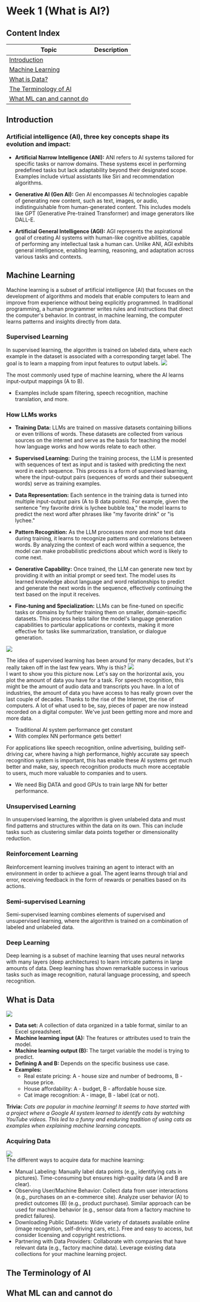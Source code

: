 # Week 1 (What is AI?)

## Content Index
|Topic|Description|
|--|--|
|[Introduction](#Introduction)||
|[Machine Learning](#Machine-Learning)||
|[What is Data?](#What-is-Data)||
|[The Terminology of AI](#The-Terminology-of-AI)||
|[What ML can and cannot do](#What-ML-can-and-cannot-do)||

## Introduction
###  Artificial intelligence (AI), three key concepts shape its evolution and impact:

- **Artificial Narrow Intelligence (ANI):** ANI refers to AI systems tailored for specific tasks or narrow domains. These systems excel in performing predefined tasks but lack adaptability beyond their designated scope. Examples include virtual assistants like Siri and recommendation algorithms.

- **Generative AI (Gen AI):** Gen AI encompasses AI technologies capable of generating new content, such as text, images, or audio, indistinguishable from human-generated content. This includes models like GPT (Generative Pre-trained Transformer) and image generators like DALL-E.

- **Artificial General Intelligence (AGI):** AGI represents the aspirational goal of creating AI systems with human-like cognitive abilities, capable of performing any intellectual task a human can. Unlike ANI, AGI exhibits general intelligence, enabling learning, reasoning, and adaptation across various tasks and contexts.

## Machine Learning
Machine learning is a subset of artificial intelligence (AI) that focuses on the development of algorithms and models that enable computers to learn and improve from experience without being explicitly programmed. In traditional programming, a human programmer writes rules and instructions that direct the computer's behavior. In contrast, in machine learning, the computer learns patterns and insights directly from data.
### Supervised Learning

In supervised learning, the algorithm is trained on labeled data, where each example in the dataset is associated with a corresponding target label. The goal is to learn a mapping from input features to output labels.
<img src="img\week1\ml examples.jpg">

The most commonly used type of machine learning, where the AI learns input-output mappings (A to B).
- Examples include spam filtering, speech recognition, machine translation, and more.

### How LLMs works

- **Training Data:** LLMs are trained on massive datasets containing billions or even trillions of words. These datasets are collected from various sources on the internet and serve as the basis for teaching the model how language works and how words relate to each other.

- **Supervised Learning:** During the training process, the LLM is presented with sequences of text as input and is tasked with predicting the next word in each sequence. This process is a form of supervised learning, where the input-output pairs (sequences of words and their subsequent words) serve as training examples.

- **Data Representation:** Each sentence in the training data is turned into multiple input-output pairs (A to B data points). For example, given the sentence "my favorite drink is lychee bubble tea," the model learns to predict the next word after phrases like "my favorite drink" or "is lychee."

- **Pattern Recognition:** As the LLM processes more and more text data during training, it learns to recognize patterns and correlations between words. By analyzing the context of each word within a sequence, the model can make probabilistic predictions about which word is likely to come next.

- **Generative Capability:** Once trained, the LLM can generate new text by providing it with an initial prompt or seed text. The model uses its learned knowledge about language and word relationships to predict and generate the next words in the sequence, effectively continuing the text based on the input it receives.

- **Fine-tuning and Specialization:** LLMs can be fine-tuned on specific tasks or domains by further training them on smaller, domain-specific datasets. This process helps tailor the model's language generation capabilities to particular applications or contexts, making it more effective for tasks like summarization, translation, or dialogue generation.

<img src="img\week1\llms.jpg">


 The idea of supervised learning has been around for many decades, but it's really taken off in the last few years. Why is this?
<img src="img\week1\perf vs amt data.jpg"><br>
I want to show you this picture now. Let's say on the horizontal axis, you plot the amount of data you have for a task. For speech recognition, this might be the amount of audio data and transcripts you have. In a lot of industries, the amount of data you have access to has really grown over the last couple of decades. Thanks to the rise of the Internet, the rise of computers. A lot of what used to be, say, pieces of paper are now instead recorded on a digital computer. We've just been getting more and more and more data.

- Traditional AI system performance get constant
- With complex NN performance gets better!

For applications like speech recognition, online advertising, building self-driving car, where having a high performance, highly accurate say speech recognition system is important, this has enable these AI systems get much better and make, say, speech recognition products much more acceptable to users, much more valuable to companies and to users.

- We need Big DATA and good GPUs to train large NN for better performance.

### Unsupervised Learning 
In unsupervised learning, the algorithm is given unlabeled data and must find patterns and structures within the data on its own. This can include tasks such as clustering similar data points together or dimensionality reduction.

### Reinforcement Learning
Reinforcement learning involves training an agent to interact with an environment in order to achieve a goal. The agent learns through trial and error, receiving feedback in the form of rewards or penalties based on its actions.

### Semi-supervised Learning
Semi-supervised learning combines elements of supervised and unsupervised learning, where the algorithm is trained on a combination of labeled and unlabeled data.

### Deep Learning
Deep learning is a subset of machine learning that uses neural networks with many layers (deep architectures) to learn intricate patterns in large amounts of data. Deep learning has shown remarkable success in various tasks such as image recognition, natural language processing, and speech recognition.



## What is Data

<img src="img\week1\data.jpg"><br>
- **Data set:** A collection of data organized in a table format, similar to an Excel spreadsheet.
- **Machine learning input (A):** The features or attributes used to train the model.
- **Machine learning output (B):** The target variable the model is trying to predict.
- **Defining A and B:** Depends on the specific business use case.
- **Examples:**
    - Real estate pricing: A - house size and number of bedrooms, B - house price.
    - House affordability: A - budget, B - affordable house size.
    - Cat image recognition: A - image, B - label (cat or not).

**Trivia:** *Cats are popular in machine learning! It seems to have started with a project where a Google AI system learned to identify cats by watching YouTube videos. This led to a funny and enduring tradition of using cats as examples when explaining machine learning concepts.*  

### Acquiring Data

<img src="img\week1\acquiring data.jpg"><br>
The different ways to acquire data for machine learning:

- Manual Labeling:
Manually label data points (e.g., identifying cats in pictures).
Time-consuming but ensures high-quality data (A and B are clear).
- Observing User/Machine Behavior:
Collect data from user interactions (e.g., purchases on an e-commerce site).
Analyze user behavior (A) to predict outcomes (B) (e.g., product purchase).
Similar approach can be used for machine behavior (e.g., sensor data from a factory machine to predict failures).
- Downloading Public Datasets:
Wide variety of datasets available online (image recognition, self-driving cars, etc.).
Free and easy to access, but consider licensing and copyright restrictions.
- Partnering with Data Providers:
Collaborate with companies that have relevant data (e.g., factory machine data).
Leverage existing data collections for your machine learning project.



## The Terminology of AI


## What ML can and cannot do


